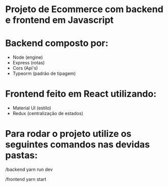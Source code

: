 # Projeto de Ecommerce com backend e frontend em Javascript

# Backend composto por:

- Node (engine)
- Express (rotas)
- Cors (Api's)
- Typeorm (padrão de tipagem)

# Frontend feito em React utilizando:

- Material UI (estilo)
- Redux (centralização de estados)

# Para rodar o projeto utilize os seguintes comandos nas devidas pastas:

/backend
yarn run dev

/frontend
yarn start